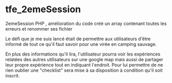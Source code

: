 tfe_2emeSession
===============

2emeSession PHP , amélioration du code créé un array contenant toutes les erreurs et renommer ses fichier

Le défi que je me suis lancé était de permettre aux utilisateurs d'être informé de tout ce qu'il faut savoir pour une virée en camping sauvage.

En plus des informations qu'il lira, l'utilisateur pourra voir les expériences relatées des autres utilisateurs sur une google map mais aussi de partager leur propre expérience tout en indiquant l'endroit. Pour lui permettre de ne rien oublier une "checklist" sera mise à sa disposition à condition qu'il soit inscrit.
